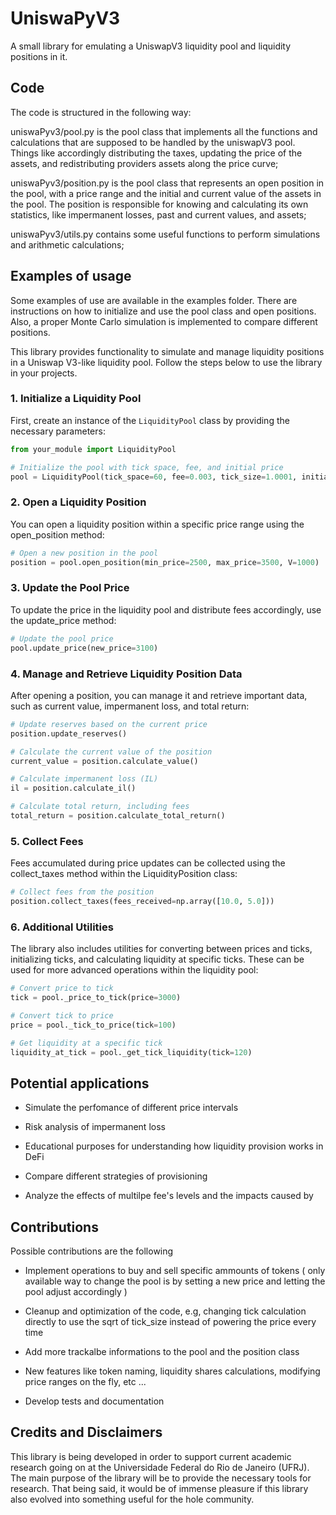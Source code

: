 # UniswaPyV3

A small library for emulating a UniswapV3 liquidity pool and liquidity positions in it.


## Code

The code is structured in the following way:

uniswaPyv3/pool.py is the pool class that implements all the functions and calculations that are supposed to be handled by the uniswapV3 pool. Things like accordingly distributing the taxes, updating the price of the assets, and redistributing providers assets along the price curve;

uniswaPyv3/position.py is the pool class that represents an open position in the pool, with a price range and the initial and current value of the assets in the pool. The position is responsible for knowing and calculating its own statistics, like impermanent losses, past and current values, and assets;

uniswaPyv3/utils.py contains some useful functions to perform simulations and arithmetic calculations;

## Examples of usage

Some examples of use are available in the examples folder. There are instructions on how to initialize and use the pool class and open positions. Also, a proper Monte Carlo simulation is implemented to compare different positions.

This library provides functionality to simulate and manage liquidity positions in a Uniswap V3-like liquidity pool. Follow the steps below to use the library in your projects.

### 1. Initialize a Liquidity Pool

First, create an instance of the `LiquidityPool` class by providing the necessary parameters:

```python
from your_module import LiquidityPool

# Initialize the pool with tick space, fee, and initial price
pool = LiquidityPool(tick_space=60, fee=0.003, tick_size=1.0001, initial_price=3000)
```

### 2. Open a Liquidity Position
You can open a liquidity position within a specific price range using the open_position method:

```python
# Open a new position in the pool
position = pool.open_position(min_price=2500, max_price=3500, V=1000)

```

### 3. Update the Pool Price
To update the price in the liquidity pool and distribute fees accordingly, use the update_price method:

```python
# Update the pool price
pool.update_price(new_price=3100)
```

### 4. Manage and Retrieve Liquidity Position Data
After opening a position, you can manage it and retrieve important data, such as current value, impermanent loss, and total return:

```python
# Update reserves based on the current price
position.update_reserves()

# Calculate the current value of the position
current_value = position.calculate_value()

# Calculate impermanent loss (IL)
il = position.calculate_il()

# Calculate total return, including fees
total_return = position.calculate_total_return()
```

### 5. Collect Fees
Fees accumulated during price updates can be collected using the collect_taxes method within the LiquidityPosition class:

```python
# Collect fees from the position
position.collect_taxes(fees_received=np.array([10.0, 5.0]))
```

### 6. Additional Utilities
The library also includes utilities for converting between prices and ticks, initializing ticks, and calculating liquidity at specific ticks. These can be used for more advanced operations within the liquidity pool:

```python
# Convert price to tick
tick = pool._price_to_tick(price=3000)

# Convert tick to price
price = pool._tick_to_price(tick=100)

# Get liquidity at a specific tick
liquidity_at_tick = pool._get_tick_liquidity(tick=120)
```


## Potential applications

- Simulate the perfomance of different price intervals

- Risk analysis of impermanent loss

- Educational purposes for understanding how liquidity provision works in DeFi

- Compare different strategies of provisioning

- Analyze the effects of multilpe fee's levels and the impacts caused by


## Contributions

Possible contributions are the following

- Implement operations to buy and sell specific ammounts of tokens ( only available way to change the pool is by setting a new price and letting the pool adjust accordingly )

- Cleanup and optimization of the code, e.g, changing tick calculation directly to use the sqrt of tick_size instead of powering the price every time

- Add more trackalbe informations to the pool and the position class

- New features like token naming, liquidity shares calculations, modifying price ranges on the fly, etc ...

- Develop tests and documentation

## Credits and Disclaimers

This library is being developed in order to support current academic research going on at the Universidade Federal do Rio de Janeiro (UFRJ). The main purpose of the library will be to provide the necessary tools for research. That being said, it would be of immense pleasure if this library also evolved into something useful for the hole community.
<!-- ### Citing

```
@software{UniswaPyV3,
  author = {Bruno L. Trotti},
  doi = {10.5281/zenodo.6536395},
  license = {MIT License},
  month = {6},
  title = {{UniswaPyV3}},
  url = {https://github.com/brunoCCOS/UniswaPyV3},
  version = {0.1.0},
  year = {2024}
}
``` -->